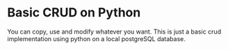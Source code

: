 # Basic CRUD on Python

You can copy, use and modify whatever you want. This is just a basic crud
implementation using python on a local postgreSQL database.
